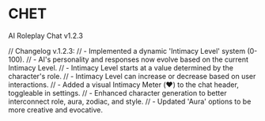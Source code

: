 # CHET
AI Roleplay Chat
v1.2.3

// Changelog v.1.2.3:
// - Implemented a dynamic 'Intimacy Level' system (0-100).
// - AI's personality and responses now evolve based on the current Intimacy Level.
// - Intimacy Level starts at a value determined by the character's role.
// - Intimacy Level can increase or decrease based on user interactions.
// - Added a visual Intimacy Meter (❤️) to the chat header, toggleable in settings.
// - Enhanced character generation to better interconnect role, aura, zodiac, and style.
// - Updated 'Aura' options to be more creative and evocative.
